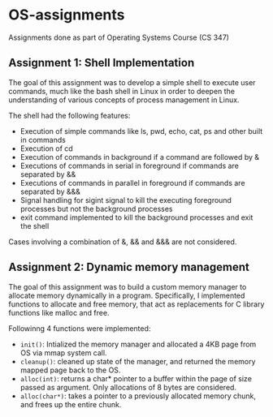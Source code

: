 # OS-assignments
Assignments done as part of Operating Systems Course (CS 347)

## Assignment 1: Shell Implementation

The goal of this assignment was to develop a simple shell to execute user commands, much like the bash shell in
Linux in order to deepen the understanding of various concepts of process management in Linux.

The shell had the following features:

- Execution of simple commands like ls, pwd, echo, cat, ps and other built in commands
- Execution of cd
- Execution of commands in background if a command are followed by &
- Executions of commands in serial in foreground if commands are separated by &&
- Executions of commands in parallel in foreground if commands are separated by &&&
- Signal handling for sigint signal to kill the executing foreground processes but not the background processes
- exit command implemented to kill the background processes and exit the shell

Cases involving a combination of &, && and &&& are not considered.

## Assignment 2: Dynamic memory management

The goal of this assignment was to build a custom memory manager to allocate memory dynamically in a program. Specifically, I implemented functions to allocate and free memory, that act as replacements for C
library functions like malloc and free. 

Followinng 4 functions were implemented:

- `init()`: Intialized the memory manager and allocated a 4KB page from OS via mmap system call. 
- `cleanup()`: cleaned up state of the manager, and returned the memory mapped page back to the OS. 
- `alloc(int)`: returns a char* pointer to a buffer within the page of size passed as argument. Only allocations of 8 bytes are considered.
- `alloc(char*)`:  takes a pointer to a previously allocated memory chunk, and frees up the entire chunk.
